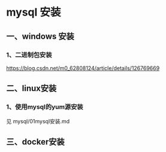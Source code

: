 # mysql 安装

## 一、windows 安装

### 1、二进制包安装

https://blog.csdn.net/m0_62808124/article/details/126769669

## 二、linux安装

### 1、使用mysql的yum源安装

见 mysql/01mysql安装.md

## 三、docker安装

